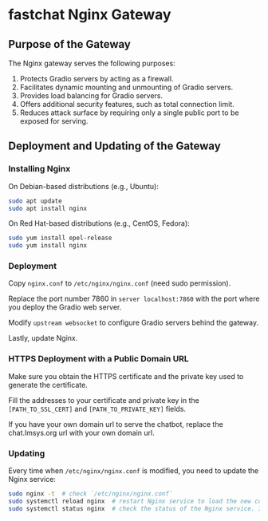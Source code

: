 # fastchat Nginx Gateway

## Purpose of the Gateway

The Nginx gateway serves the following purposes:

1. Protects Gradio servers by acting as a firewall.
2. Facilitates dynamic mounting and unmounting of Gradio servers.
3. Provides load balancing for Gradio servers.
4. Offers additional security features, such as total connection limit.
5. Reduces attack surface by requiring only a single public port to be exposed for serving.

## Deployment and Updating of the Gateway

### Installing Nginx

On Debian-based distributions (e.g., Ubuntu):

```bash
sudo apt update
sudo apt install nginx
```

On Red Hat-based distributions (e.g., CentOS, Fedora):

```bash
sudo yum install epel-release
sudo yum install nginx
```

### Deployment

Copy `nginx.conf` to `/etc/nginx/nginx.conf` (need sudo permission).

Replace the port number 7860 in `server localhost:7860` with the port where you deploy the Gradio web server.

Modify `upstream websocket` to configure Gradio servers behind the gateway.

Lastly, update Nginx.

### HTTPS Deployment with a Public Domain URL

Make sure you obtain the HTTPS certificate and the private key used to generate the certificate.

Fill the addresses to your certificate and private key in the `[PATH_TO_SSL_CERT]` and `[PATH_TO_PRIVATE_KEY]` fields.

If you have your own domain url to serve the chatbot, replace the chat.lmsys.org url with your own domain url.

### Updating

Every time when `/etc/nginx/nginx.conf` is modified, you need to update the Nginx service:

```bash
sudo nginx -t  # check `/etc/nginx/nginx.conf`
sudo systemctl reload nginx  # restart Nginx service to load the new config
sudo systemctl status nginx  # check the status of the Nginx service. It should be active (running).
```
